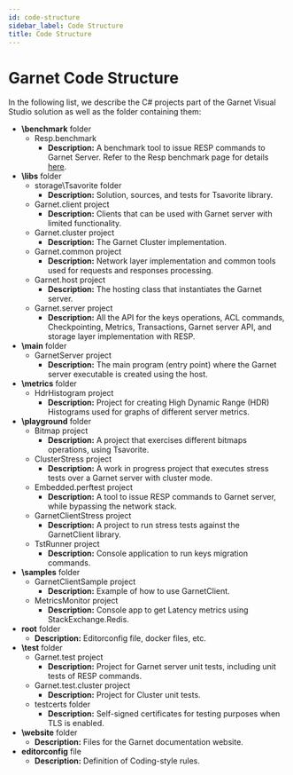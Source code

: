 ```yaml
---
id: code-structure
sidebar_label: Code Structure
title: Code Structure
---
```


# Garnet Code Structure

In the following list, we describe the C\# projects part of the Garnet Visual Studio solution as well as the folder containing them:
* **\benchmark** folder
  * Resp.benchmark
    * **Description:** A benchmark tool to issue RESP commands to Garnet Server. Refer to the Resp benchmark page for details [here](../benchmarking/resp-bench.md).
* **\libs** folder
    * storage\Tsavorite folder
        * **Description:** Solution, sources, and tests for Tsavorite library.
    * Garnet.client project
        * **Description:** Clients that can be used with Garnet server with limited functionality.
     * Garnet.cluster project
        * **Description:** The Garnet Cluster implementation.
    * Garnet.common project
        * **Description:** Network layer implementation and common tools used for requests and responses processing.
    * Garnet.host project
        * **Description:** The hosting class that instantiates the Garnet server.
    * Garnet.server project
        * **Description:** All the API for the keys operations, ACL commands, Checkpointing, Metrics, Transactions, Garnet server API, and storage layer implementation with RESP.   
* **\main** folder
    * GarnetServer project
        * **Description:** The main program (entry point) where the Garnet server executable is created using the host.
* **\metrics** folder
    * HdrHistogram project
        * **Description:** Project for creating High Dynamic Range (HDR) Histograms used for graphs of different server metrics.
* **\playground** folder
    * Bitmap project
        * **Description:** A project that exercises different bitmaps operations, using Tsavorite.
    * ClusterStress project
        * **Description:** A work in progress project that executes stress tests over a Garnet server with cluster mode. 
    * Embedded.perftest project
        * **Description:** A tool to issue RESP commands to Garnet server, while bypassing the network stack.
    * GarnetClientStress project
        * **Description:** A project to run stress tests against the GarnetClient library.    
    * TstRunner project
        * **Description:** Console application to run keys migration commands.
* **\samples** folder
    * GarnetClientSample project
        * **Description:** Example of how to use GarnetClient.
    * MetricsMonitor project
        * **Description:** Console app to get Latency metrics using StackExchange.Redis.
* **root** folder        
    * **Description:** Editorconfig file, docker files, etc.
* **\test** folder
    * Garnet.test project
        * **Description:** Project for Garnet server unit tests, including unit tests of RESP commands.
    * Garnet.test.cluster project
        * **Description:** Project for Cluster unit tests.
    * testcerts folder
        * **Description:** Self-signed certificates for testing purposes when TLS is enabled. 
* **\website** folder
    * **Description:** Files for the Garnet documentation website.
* **editorconfig** file
    * **Description:** Definition of Coding-style rules.


